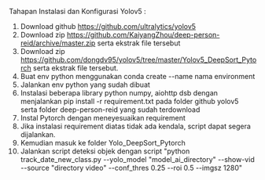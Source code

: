 Tahapan Instalasi dan Konfigurasi Yolov5 :

1. Download github https://github.com/ultralytics/yolov5
2. Download zip https://github.com/KaiyangZhou/deep-person-reid/archive/master.zip serta ekstrak file tersebut
3. Download zip https://github.com/dongdv95/yolov5/tree/master/Yolov5_DeepSort_Pytorch serta ekstrak file tersebut.
4. Buat env python menggunakan conda create --name nama environment
5. Jalankan env python yang sudah dibuat
6. Instalasi beberapa library python numpy, aiohttp dsb dengan menjalankan pip install -r requirement.txt pada folder github yolov5 serta folder deep-person-reid yang sudah terdownload 
7. Instal Pytorch dengan meneyesuaikan requirement
8. Jika instalasi requirement diatas tidak ada kendala, script dapat segera dijalankan.
9. Kemudian masuk ke folder Yolo_DeepSort_Pytorch
10. Jalankan script deteksi objek dengan script "python track_date_new_class.py --yolo_model "model_ai_directory" --show-vid --source "directory video"  --conf_thres 0.25 --roi 0.5 --imgsz 1280"
